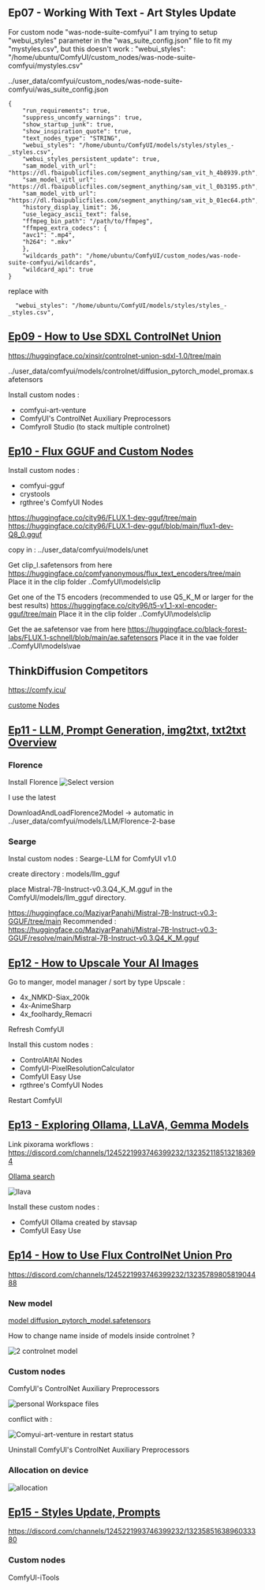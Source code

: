 ## Ep07 - Working With Text - Art Styles Update

For custom node "was-node-suite-comfyui" I am trying to setup "webui_styles" parameter in the "was_suite_config.json" file to fit my "mystyles.csv", but this doesn't work : "webui_styles": "/home/ubuntu/ComfyUI/custom_nodes/was-node-suite-comfyui/mystyles.csv"



../user_data/comfyui/custom_nodes/was-node-suite-comfyui/was_suite_config.json

    {
        "run_requirements": true,
        "suppress_uncomfy_warnings": true,  
        "show_startup_junk": true,
        "show_inspiration_quote": true,
        "text_nodes_type": "STRING",
        "webui_styles": "/home/ubuntu/ComfyUI/models/styles/styles_-_styles.csv",
        "webui_styles_persistent_update": true,
        "sam_model_vith_url": "https://dl.fbaipublicfiles.com/segment_anything/sam_vit_h_4b8939.pth",
        "sam_model_vitl_url": "https://dl.fbaipublicfiles.com/segment_anything/sam_vit_l_0b3195.pth",
        "sam_model_vitb_url": "https://dl.fbaipublicfiles.com/segment_anything/sam_vit_b_01ec64.pth",
        "history_display_limit": 36,
        "use_legacy_ascii_text": false,
        "ffmpeg_bin_path": "/path/to/ffmpeg",
        "ffmpeg_extra_codecs": {
        "avc1": ".mp4",
        "h264": ".mkv"
        },
        "wildcards_path": "/home/ubuntu/ComfyUI/custom_nodes/was-node-suite-comfyui/wildcards",
        "wildcard_api": true
    }


  replace with 

      "webui_styles": "/home/ubuntu/ComfyUI/models/styles/styles_-_styles.csv",

## [Ep09 - How to Use SDXL ControlNet Union](https://www.youtube.com/watch?v=C0zykaDF1ts)

https://huggingface.co/xinsir/controlnet-union-sdxl-1.0/tree/main

../user_data/comfyui/models/controlnet/diffusion_pytorch_model_promax.safetensors

Install custom nodes :
- comfyui-art-venture
- ComfyUI's ControlNet Auxiliary Preprocessors
- Comfyroll Studio (to stack multiple controlnet)


## [Ep10 - Flux GGUF and Custom Nodes](https://www.youtube.com/watch?v=Ym0oJpRbj4U)

Install custom nodes :
- comfyui-gguf
- crystools
- rgthree's ComfyUI Nodes

https://huggingface.co/city96/FLUX.1-dev-gguf/tree/main
https://huggingface.co/city96/FLUX.1-dev-gguf/blob/main/flux1-dev-Q8_0.gguf

copy in : ../user_data/comfyui/models/unet

Get clip_l.safetensors from here
https://huggingface.co/comfyanonymous/flux_text_encoders/tree/main
Place it in the clip folder ..ComfyUI\models\clip

Get one of the T5 encoders (recommended to use Q5_K_M or larger for the best results)
https://huggingface.co/city96/t5-v1_1-xxl-encoder-gguf/tree/main
Place it in the clip folder ..ComfyUI\models\clip

Get the ae.safetensor vae from here
https://huggingface.co/black-forest-labs/FLUX.1-schnell/blob/main/ae.safetensors
Place it in the vae folder ..ComfyUI\models\vae

## ThinkDiffusion Competitors 

https://comfy.icu/

[custome Nodes](https://comfy.icu/node/)

## [Ep11 - LLM, Prompt Generation, img2txt, txt2txt Overview](https://www.youtube.com/watch?v=yutYU97Bj7E)

### Florence 
Install Florence
![Select version](image-2.png)

I use the latest

DownloadAndLoadFlorence2Model -> automatic in ../user_data/comfyui/models/LLM/Florence-2-base

### Searge

Instal custom nodes : Searge-LLM for ComfyUI v1.0

create directory : models/llm_gguf

place Mistral-7B-Instruct-v0.3.Q4_K_M.gguf in the ComfyUI/models/llm_gguf directory.

https://huggingface.co/MaziyarPanahi/Mistral-7B-Instruct-v0.3-GGUF/tree/main
Recommended : https://huggingface.co/MaziyarPanahi/Mistral-7B-Instruct-v0.3-GGUF/resolve/main/Mistral-7B-Instruct-v0.3.Q4_K_M.gguf

## [Ep12 - How to Upscale Your AI Images](https://www.youtube.com/watch?v=i8v9RbNy4Zw)

Go to manger, model manager / sort by type Upscale : 
- 4x_NMKD-Siax_200k
- 4x-AnimeSharp
- 4x_foolhardy_Remacri

Refresh ComfyUI

Install this custom nodes :
- ControlAltAI Nodes
- ComfyUI-PixelResolutionCalculator
- ComfyUI Easy Use
- rgthree's ComfyUI Nodes

Restart ComfyUI

## [Ep13 - Exploring Ollama, LLaVA, Gemma Models](https://www.youtube.com/watch?v=eK6MXm7q37c)

Link pixorama workflows : https://discord.com/channels/1245221993746399232/1323521185132183694


[Ollama search](https://ollama.com/search)

![llava](image-5.png)

Install these custom nodes :

- ComfyUI Ollama created by stavsap
- ComfyUI Easy Use

## [Ep14 - How to Use Flux ControlNet Union Pro](https://www.youtube.com/watch?v=WHuhxKk40k4)

https://discord.com/channels/1245221993746399232/1323578980581904488

### New model

[model diffusion_pytorch_model.safetensors](https://huggingface.co/Shakker-Labs/FLUX.1-dev-ControlNet-Union-Pro/tree/main)


How to change name inside of models inside controlnet ? 

![2 controlnet model](image-6.png)

### Custom nodes


ComfyUI's ControlNet Auxiliary Preprocessors


![personal Workspace files](image-7.png)

conflict with : 

![Comyui-art-venture in restart status](image-8.png)


Uninstall ComfyUI's ControlNet Auxiliary Preprocessors

### Allocation on device

![allocation](image-9.png)


## [Ep15 - Styles Update, Prompts](https://www.youtube.com/watch?v=KMlUakdbdnc)
https://discord.com/channels/1245221993746399232/1323585163896033380

### Custom nodes

ComfyUI-iTools